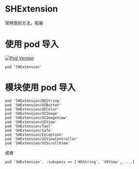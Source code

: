 # SHExtension
常用类别方法，拓展
# 使用 pod 导入
[![Pod Version](http://img.shields.io/cocoapods/v/SHExtension.svg?style=flat)](https://github.com/CCSH/SHExtension/releases)
```
pod 'SHExtension'
```
# 模块使用 pod 导入
```
pod 'SHExtension/NSString'
pod 'SHExtension/UIButton'
pod 'SHExtension/UIColor'
pod 'SHExtension/UIImage'
pod 'SHExtension/UIImageView'
pod 'SHExtension/UIView'
pod 'SHExtension/Tool'
pod 'SHExtension/Safe'
pod 'SHExtension/Exception'
pod 'SHExtension/UIViewController'
pod 'SHExtension/UIScrollView'
```
或者
```
pod 'SHExtension', :subspecs => ['NSString', 'UIView',.....]
```
